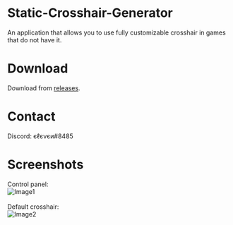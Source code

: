 # Static-Crosshair-Generator
An application that allows you to use fully customizable crosshair in games that do not have it.

# Download
Download from [releases](https://github.com/elefelen/Static-Crosshair-Generator/releases).

# Contact
Discord: єℓєνєи#8485

# Screenshots
Control panel:<br> ![Image1](https://github.com/elefelen/Static-Crosshair-Generator/blob/main/1.PNG)<br><br>
Default crosshair:<br> ![Image2](https://github.com/elefelen/Static-Crosshair-Generator/blob/main/2.PNG)
